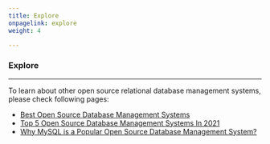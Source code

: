 ```yaml
---
title: Explore
onpagelink: explore
weight: 4

---
```


### **Explore**
-------

To learn about other open source relational database management systems, please check following pages:

- [Best Open Source Database Management Systems](https://products.containerize.com/database-management-system)
- [Top 5 Open Source Database Management Systems In 2021](https://blog.containerize.com/2021/02/12/top-5-open-source-dbms-software-in-2021-mysql-and-alternatives/)
- [Why MySQL is a Popular Open Source Database Management System?](https://blog.containerize.com/2021/02/18/why-mysql-is-a-popular-open-source-database-management-system/)
 
